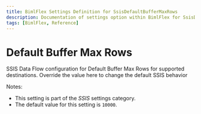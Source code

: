 ```yaml
---
title: BimlFlex Settings Definition for SsisDefaultBufferMaxRows
description: Documentation of settings option within BimlFlex for SsisDefaultBufferMaxRows
tags: [BimlFlex, Reference]
---
```


# Default Buffer Max Rows

SSIS Data Flow configuration for Default Buffer Max Rows for supported destinations. Override the value here to change the default SSIS behavior

Notes:

* This setting is part of the *SSIS* settings category.
* The default value for this setting is `10000`.
